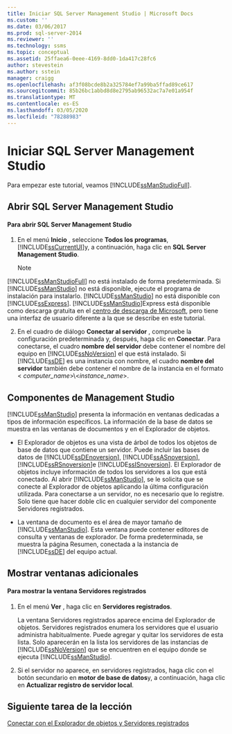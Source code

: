 ```yaml
---
title: Iniciar SQL Server Management Studio | Microsoft Docs
ms.custom: ''
ms.date: 03/06/2017
ms.prod: sql-server-2014
ms.reviewer: ''
ms.technology: ssms
ms.topic: conceptual
ms.assetid: 25ffaea6-0eee-4169-8dd0-1da417c28fc6
author: stevestein
ms.author: sstein
manager: craigg
ms.openlocfilehash: af3f08bcde8b2a325784ef7a99ba5ffad89ce617
ms.sourcegitcommit: 85b26bc1abbd8d8e2795ab96532ac7a7e01a954f
ms.translationtype: MT
ms.contentlocale: es-ES
ms.lasthandoff: 03/05/2020
ms.locfileid: "78288983"
---
```

# <a name="start-sql-server-management-studio"></a>Iniciar SQL Server Management Studio
  Para empezar este tutorial, veamos [!INCLUDE[ssManStudioFull](../../includes/ssmanstudiofull-md.md)].  
  
## <a name="opening-sql-server-management-studio"></a>Abrir SQL Server Management Studio  
  
#### <a name="to-open-sql-server-management-studio"></a>Para abrir SQL Server Management Studio  
  
1.  En el menú **Inicio** , seleccione **Todos los programas**, [!INCLUDE[ssCurrentUI](../../includes/sscurrentui-md.md)]y, a continuación, haga clic en **SQL Server Management Studio**.  
  
    > [!NOTE]  
    >  
  [!INCLUDE[ssManStudioFull](../../includes/ssmanstudiofull-md.md)] no está instalado de forma predeterminada. Si [!INCLUDE[ssManStudio](../../includes/ssmanstudio-md.md)] no está disponible, ejecute el programa de instalación para instalarlo. 
  [!INCLUDE[ssManStudio](../../includes/ssmanstudio-md.md)] no está disponible con [!INCLUDE[ssExpress](../../includes/ssexpress-md.md)]. [!INCLUDE[ssManStudio](../../includes/ssmanstudio-md.md)]Express está disponible como descarga gratuita en el [centro de descarga de Microsoft](https://www.microsoft.com/download/details.aspx?id=14630), pero tiene una interfaz de usuario diferente a la que se describe en este tutorial.  
  
2.  En el cuadro de diálogo **Conectar al servidor** , compruebe la configuración predeterminada y, después, haga clic en **Conectar**. Para conectarse, el cuadro **nombre del servidor** debe contener el nombre del equipo en [!INCLUDE[ssNoVersion](../../includes/ssnoversion-md.md)] el que está instalado. Si [!INCLUDE[ssDE](../../includes/ssde-md.md)] es una instancia con nombre, el cuadro **nombre del servidor** también debe contener el nombre de la instancia en el formato \< *computer_name*>\\<*instance_name*>.  
  
## <a name="management-studio-components"></a>Componentes de Management Studio  
 
  [!INCLUDE[ssManStudio](../../includes/ssmanstudio-md.md)] presenta la información en ventanas dedicadas a tipos de información específicos. La información de la base de datos se muestra en las ventanas de documentos y en el Explorador de objetos.  
  
-   El Explorador de objetos es una vista de árbol de todos los objetos de base de datos que contiene un servidor. Puede incluir las bases de datos de [!INCLUDE[ssDEnoversion](../../includes/ssdenoversion-md.md)], [!INCLUDE[ssASnoversion](../../includes/ssasnoversion-md.md)], [!INCLUDE[ssRSnoversion](../../includes/ssrsnoversion-md.md)]e [!INCLUDE[ssISnoversion](../../includes/ssisnoversion-md.md)]. El Explorador de objetos incluye información de todos los servidores a los que está conectado. Al abrir [!INCLUDE[ssManStudio](../../includes/ssmanstudio-md.md)], se le solicita que se conecte al Explorador de objetos aplicando la última configuración utilizada. Para conectarse a un servidor, no es necesario que lo registre. Solo tiene que hacer doble clic en cualquier servidor del componente Servidores registrados.  
  
-   La ventana de documento es el área de mayor tamaño de [!INCLUDE[ssManStudio](../../includes/ssmanstudio-md.md)]. Esta ventana puede contener editores de consulta y ventanas de explorador. De forma predeterminada, se muestra la página Resumen, conectada a la instancia de [!INCLUDE[ssDE](../../includes/ssde-md.md)] del equipo actual.  
  
## <a name="showing-additional-windows"></a>Mostrar ventanas adicionales  
  
#### <a name="to-show-the-registered-servers-window"></a>Para mostrar la ventana Servidores registrados  
  
1.  En el menú **Ver** , haga clic en **Servidores registrados**.  
  
     La ventana Servidores registrados aparece encima del Explorador de objetos. Servidores registrados enumera los servidores que el usuario administra habitualmente. Puede agregar y quitar los servidores de esta lista. Solo aparecerán en la lista los servidores de las instancias de [!INCLUDE[ssNoVersion](../../includes/ssnoversion-md.md)] que se encuentren en el equipo donde se ejecuta [!INCLUDE[ssManStudio](../../includes/ssmanstudio-md.md)].  
  
2.  Si el servidor no aparece, en servidores registrados, haga clic con el botón secundario en **motor de base de datos**y, a continuación, haga clic en **Actualizar registro de servidor local**.  
  
## <a name="next-task-in-lesson"></a>Siguiente tarea de la lección  
 [Conectar con el Explorador de objetos y Servidores registrados](../object/object-explorer.md)  
  
  
